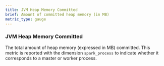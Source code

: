 ```yaml
---
title: JVM Heap Memory Committed
brief: Amount of committed heap memory (in MB)
metric_type: gauge
---
```

### JVM Heap Memory Committed
The total amount of heap memory (expressed in MB) committed. This metric is reported with the dimension `spark_process` to indicate whether it corresponds to a master or worker process. 
